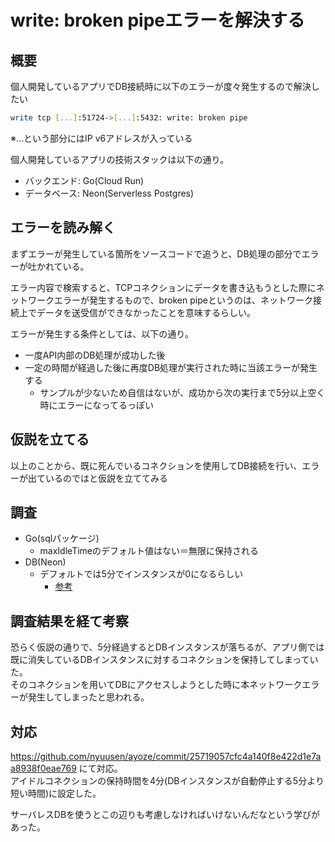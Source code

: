 # write: broken pipeエラーを解決する

## 概要

個人開発しているアプリでDB接続時に以下のエラーが度々発生するので解決したい

```sh
write tcp [...]:51724->[...]:5432: write: broken pipe
```
※...という部分にはIP v6アドレスが入っている

個人開発しているアプリの技術スタックは以下の通り。
- バックエンド: Go(Cloud Run)
- データベース: Neon(Serverless Postgres)

## エラーを読み解く

まずエラーが発生している箇所をソースコードで追うと、DB処理の部分でエラーが吐かれている。

エラー内容で検索すると、TCPコネクションにデータを書き込もうとした際にネットワークエラーが発生するもので、broken pipeというのは、ネットワーク接続上でデータを送受信ができなかったことを意味するらしい。

エラーが発生する条件としては、以下の通り。
- 一度API内部のDB処理が成功した後
- 一定の時間が経過した後に再度DB処理が実行された時に当該エラーが発生する
  - サンプルが少ないため自信はないが、成功から次の実行まで5分以上空く時にエラーになってるっぽい

## 仮説を立てる

以上のことから、既に死んでいるコネクションを使用してDB接続を行い、エラーが出ているのではと仮説を立ててみる

## 調査

- Go(sqlパッケージ)
  - maxIdleTimeのデフォルト値はない＝無限に保持される
- DB(Neon)
  - デフォルトでは5分でインスタンスが0になるらしい
    - [参考](https://neon.tech/docs/connect/connection-latency#:~:text=By%20default%2C%20Neon%20scales%20a%20compute%20to%20zero%20after%205%20minutes%20of%20inactivity.)
  
## 調査結果を経て考察

恐らく仮説の通りで、5分経過するとDBインスタンスが落ちるが、アプリ側では既に消失しているDBインスタンスに対するコネクションを保持してしまっていた。  
そのコネクションを用いてDBにアクセスしようとした時に本ネットワークエラーが発生してしまったと思われる。

## 対応

https://github.com/nyuusen/ayoze/commit/25719057cfc4a140f8e422d1e7aa8938f0eae769 にて対応。  
アイドルコネクションの保持時間を4分(DBインスタンスが自動停止する5分より短い時間)に設定した。

サーバレスDBを使うとこの辺りも考慮しなければいけないんだなという学びがあった。

